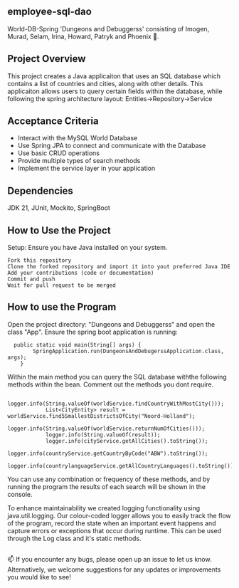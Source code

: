 ## employee-sql-dao
World-DB-Spring 'Dungeons and Debuggerss' consisting of Imogen, Murad, Selam, Irina, Howard, Patryk and Phoenix 👋.

## Project Overview
This project creates a Java applicaiton that uses an SQL database which contains a list of countries and cities, along with other details.
This applicaiton allows users to query certain fields within the database, while following the spring architecture layout: Entities->Repository->Service 

## Acceptance Criteria
- Interact with the MySQL World Database
- Use Spring JPA to connect and communicate with the Database
- Use basic CRUD operations
- Provide multiple types of search methods
- Implement the service layer in your application


## Dependencies
JDK 21, JUnit, Mockito, SpringBoot


## How to Use the Project 

Setup: Ensure you have Java installed on your system. 

    Fork this repository
    Clone the forked repository and import it into yout preferred Java IDE
    Add your contributions (code or documentation)
    Commit and push
    Wait for pull request to be merged

## How to use the Program 

Open the project directory: "Dungeons and Debuggerss" and open the class "App". Ensure the spring boot application is running:

```
  public static void main(String[] args) {
        SpringApplication.run(DungeonsAndDebugerssApplication.class, args);
    }
```
Within the main method you can query the SQL database withthe following methods within the bean. Comment out the methods you dont require.
```
            logger.info(String.valueOf(worldService.findCountryWithMostCity()));
            List<CityEntity> result = worldService.find5SmallestDistrictsOfCity("Noord-Holland");
            logger.info(String.valueOf(worldService.returnNumOfCities()));
            logger.info(String.valueOf(result));
            logger.info(cityService.getAllCities().toString());
            logger.info(countryService.getCountryByCode("ABW").toString());
            logger.info(countrylanguageService.getAllCountryLanguages().toString());
```

You can use any combination or frequency of these methods, and by running the program the results of each search will be shown in the console.

To enhance maintainability we created logging functionality using java.util.logging. Our colour-coded logger allows you to easily track the flow of the program, record the state when an important event happens and capture errors or exceptions that occur during runtime. This can be used through the Log class and it's static methods.


##  

📫 If you encounter any bugs, please open up an issue to let us know.
Alternatively, we welcome suggestions for any updates or improvements you would like to see! 

